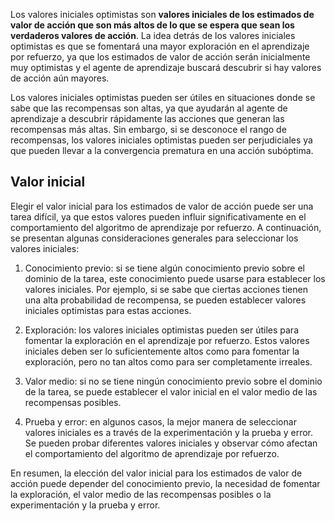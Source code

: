 Los valores iniciales optimistas son **valores iniciales de los estimados de valor de acción que son más altos de lo que se espera que sean los verdaderos valores de acción**. La idea detrás de los valores iniciales optimistas es que se fomentará una mayor exploración en el aprendizaje por refuerzo, ya que los estimados de valor de acción serán inicialmente muy optimistas y el agente de aprendizaje buscará descubrir si hay valores de acción aún mayores.

Los valores iniciales optimistas pueden ser útiles en situaciones donde se sabe que las recompensas son altas, ya que ayudarán al agente de aprendizaje a descubrir rápidamente las acciones que generan las recompensas más altas. Sin embargo, si se desconoce el rango de recompensas, los valores iniciales optimistas pueden ser perjudiciales ya que pueden llevar a la convergencia prematura en una acción subóptima.

## Valor inicial

Elegir el valor inicial para los estimados de valor de acción puede ser una tarea difícil, ya que estos valores pueden influir significativamente en el comportamiento del algoritmo de aprendizaje por refuerzo. A continuación, se presentan algunas consideraciones generales para seleccionar los valores iniciales:

1.  Conocimiento previo: si se tiene algún conocimiento previo sobre el dominio de la tarea, este conocimiento puede usarse para establecer los valores iniciales. Por ejemplo, si se sabe que ciertas acciones tienen una alta probabilidad de recompensa, se pueden establecer valores iniciales optimistas para estas acciones.

2.  Exploración: los valores iniciales optimistas pueden ser útiles para fomentar la exploración en el aprendizaje por refuerzo. Estos valores iniciales deben ser lo suficientemente altos como para fomentar la exploración, pero no tan altos como para ser completamente irreales.

3.  Valor medio: si no se tiene ningún conocimiento previo sobre el dominio de la tarea, se puede establecer el valor inicial en el valor medio de las recompensas posibles.

4.  Prueba y error: en algunos casos, la mejor manera de seleccionar valores iniciales es a través de la experimentación y la prueba y error. Se pueden probar diferentes valores iniciales y observar cómo afectan el comportamiento del algoritmo de aprendizaje por refuerzo.


En resumen, la elección del valor inicial para los estimados de valor de acción puede depender del conocimiento previo, la necesidad de fomentar la exploración, el valor medio de las recompensas posibles o la experimentación y la prueba y error.